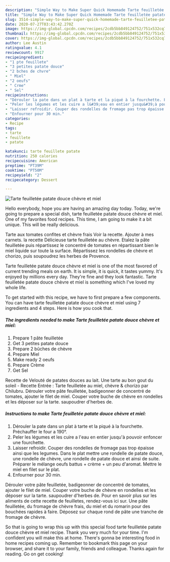 ```yaml
---
description: "Simple Way to Make Super Quick Homemade Tarte feuilletée patate douce chèvre et miel"
title: "Simple Way to Make Super Quick Homemade Tarte feuilletée patate douce chèvre et miel"
slug: 3514-simple-way-to-make-super-quick-homemade-tarte-feuilletee-patate-douce-chevre-et-miel
date: 2020-07-27T03:43:42.270Z
image: https://img-global.cpcdn.com/recipes/2cdb5bb849124752/751x532cq70/tarte-feuilletee-patate-douce-chevre-et-miel-photo-principale-de-la-recette.jpg
thumbnail: https://img-global.cpcdn.com/recipes/2cdb5bb849124752/751x532cq70/tarte-feuilletee-patate-douce-chevre-et-miel-photo-principale-de-la-recette.jpg
cover: https://img-global.cpcdn.com/recipes/2cdb5bb849124752/751x532cq70/tarte-feuilletee-patate-douce-chevre-et-miel-photo-principale-de-la-recette.jpg
author: Lee Austin
ratingvalue: 4.1
reviewcount: 9917
recipeingredient:
- "1 pte feuillete"
- "3 petites patate douce"
- "2 bches de chvre"
- " Miel"
- "2 oeufs"
- " Crme"
- " Sel"
recipeinstructions:
- "Dérouler la pate dans un plat à tarte et la piqué à la fourchette. Préchauffer le four a 190°."
- "Peler les légumes et les cuire a l&#39;eau en entier jusqu&#39;à pouvoir enfoncer une fourchette."
- "Laisser refroidir. Couper des rondelles de fromage pas trop épaisse ainsi que les legumes. Dans le plat mettre une rondelle de patate douce, une rondelle de chèvre, une rondelle de patate douce et ainsi de suite. Préparer le mélange oeufs battus + crème + un peu d&#39;aromat. Mettre le miel en filet sur le plat."
- "Enfourner pour 30 min."
categories:
- Recipe
tags:
- tarte
- feuillete
- patate

katakunci: tarte feuillete patate 
nutrition: 250 calories
recipecuisine: American
preptime: "PT39M"
cooktime: "PT50M"
recipeyield: "2"
recipecategory: Dessert

---
```



![Tarte feuilletée patate douce chèvre et miel](https://img-global.cpcdn.com/recipes/2cdb5bb849124752/751x532cq70/tarte-feuilletee-patate-douce-chevre-et-miel-photo-principale-de-la-recette.jpg)

Hello everybody, hope you are having an amazing day today. Today, we're going to prepare a special dish, tarte feuilletée patate douce chèvre et miel. One of my favorites food recipes. This time, I am going to make it a bit unique. This will be really delicious.

Tarte aux tomates confites et chèvre frais Voir la recette. Ajouter à mes carnets. la recette Délicieuse tarte feuilletée au chèvre. Etalez la pâte feuilletée puis répartissez le concentré de tomates en répartissant bien le miel liquide sur toute la surface. Répartissez les rondelles de chèvre et chorizo, puis soupoudrez les herbes de Provence.

Tarte feuilletée patate douce chèvre et miel is one of the most favored of current trending meals on earth. It is simple, it is quick, it tastes yummy. It's enjoyed by millions every day. They're fine and they look fantastic. Tarte feuilletée patate douce chèvre et miel is something which I've loved my whole life.


To get started with this recipe, we have to first prepare a few components. You can have tarte feuilletée patate douce chèvre et miel using 7 ingredients and 4 steps. Here is how you cook that.

<!--inarticleads1-->

##### The ingredients needed to make Tarte feuilletée patate douce chèvre et miel:

1. Prepare 1 pâte feuilletée
1. Get 3 petites patate douce
1. Prepare 2 bûches de chèvre
1. Prepare  Miel
1. Make ready 2 oeufs
1. Prepare  Crème
1. Get  Sel


Recette de Velouté de patates douces au lait. Une tarte au bon gout du soleil - Recette Entrée : Tarte feuilletée au miel, chèvre &amp; chorizo par Chilubru. Dérouler votre pâte feuilletée, badigeonner de concentré de tomates, ajouter le filet de miel. Couper votre buche de chèvre en rondelles et les déposer sur la tarte. saupoudrer d&#39;herbes de. 

<!--inarticleads2-->

##### Instructions to make Tarte feuilletée patate douce chèvre et miel:

1. Dérouler la pate dans un plat à tarte et la piqué à la fourchette. Préchauffer le four a 190°.
1. Peler les légumes et les cuire a l&#39;eau en entier jusqu&#39;à pouvoir enfoncer une fourchette.
1. Laisser refroidir. Couper des rondelles de fromage pas trop épaisse ainsi que les legumes. Dans le plat mettre une rondelle de patate douce, une rondelle de chèvre, une rondelle de patate douce et ainsi de suite. Préparer le mélange oeufs battus + crème + un peu d&#39;aromat. Mettre le miel en filet sur le plat.
1. Enfourner pour 30 min.


Dérouler votre pâte feuilletée, badigeonner de concentré de tomates, ajouter le filet de miel. Couper votre buche de chèvre en rondelles et les déposer sur la tarte. saupoudrer d&#39;herbes de. Pour en savoir plus sur les aliments de cette recette de feuilletes, rendez-vous ici sur. Une pâte feuilletée, du fromage de chèvre frais, du miel et du romarin pour des bouchées rapides à faire. Déposez sur chaque rond de pâte une tranche de fromage de chèvre. 

So that is going to wrap this up with this special food tarte feuilletée patate douce chèvre et miel recipe. Thank you very much for your time. I'm confident you will make this at home. There's gonna be interesting food in home recipes coming up. Remember to bookmark this page on your browser, and share it to your family, friends and colleague. Thanks again for reading. Go on get cooking!
